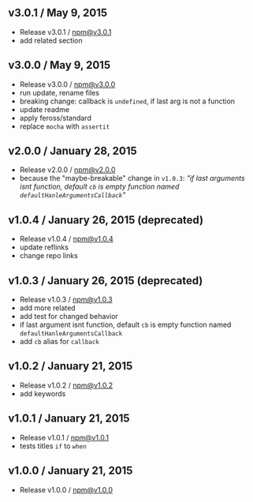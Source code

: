 

## v3.0.1 / May 9, 2015
- Release v3.0.1 / npm@v3.0.1
- add related section

## v3.0.0 / May 9, 2015
- Release v3.0.0 / npm@v3.0.0
- run update, rename files
- breaking change: callback is `undefined`, if last arg is not a function
- update readme
- apply feross/standard
- replace `mocha` with `assertit`

## v2.0.0 / January 28, 2015
- Release v2.0.0 / npm@v2.0.0
- because the "maybe-breakable" change in `v1.0.3`: _"if last arguments isnt function, default `cb` is empty function named `defaultHanleArgumentsCallback`"_

## v1.0.4 / January 26, 2015 (deprecated)
- Release v1.0.4 / npm@v1.0.4
- update reflinks
- change repo links

## v1.0.3 / January 26, 2015 (deprecated)
- Release v1.0.3 / npm@v1.0.3
- add more related
- add test for changed behavior
- if last argument isnt function, default `cb` is empty function named `defaultHanleArgumentsCallback`
- add `cb` alias for `callback`

## v1.0.2 / January 21, 2015
- Release v1.0.2 / npm@v1.0.2
- add keywords

## v1.0.1 / January 21, 2015
- Release v1.0.1 / npm@v1.0.1
- tests titles `if` to `when`

## v1.0.0 / January 21, 2015
- Release v1.0.0 / npm@v1.0.0